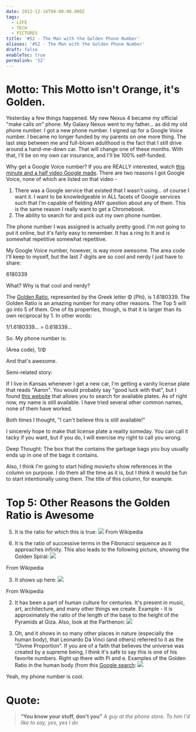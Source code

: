 ```yaml
---
date: 2012-12-16T00:00:00.000Z
tags:
  - LIFE
  - TECH
  - PICTURES
title: '#52 - The Man with the Golden Phone Number'
aliases: '#52 - The Man with the Golden Phone Number'
draft: false
enableToc: true
permalink: '52'
---
```


# Motto: This Motto isn't Orange, it's Golden.

Yesterday a few things happened. My new Nexus 4 became my official "make calls on" phone. My Galaxy Nexus went to my father... as did my old phone number. I got a new phone number. I signed up for a Google Voice number. I became no longer funded by my parents on one more thing. The last step between me and full-blown adulthood is the fact that I still drive around a hand-me-down car. That will change one of these months. With that, I'll be on my own car insurance, and I'll be 100% self-funded.

Why get a Google Voice number? If you are REALLY  interested, watch [this minute and a half video Google made](https://www.youtube.com/watch?feature=player_embedded&v=cOZU7BOeQ58). There are two reasons I got Google Voice, none of which are listed on that video -
1. There was a Google service that existed that I wasn't using... of course I want it. I want to be knowledgeable in ALL facets of Google services such that I'm capable of fielding ANY question about any of them. This is the same reason I really want to get a Chromebook. 
2. The ability to search for and pick out my own phone number. 

The phone number I was assigned is actually pretty good. I'm not going to put it online, but it's fairly easy to remember. It has a ring to it and is somewhat repetitive somewhat repetitive. 

My Google Voice number, however, is way more awesome. The area code I'll keep to myself, but the last 7 digits are so cool and nerdy I just have to share:

6180339

What? Why is that cool and nerdy?

The [Golden Ratio](http://en.wikipedia.org/wiki/Golden_ratio), represented by the Greek letter Φ (Phi), is 1.6180339. The Golden Ratio is an amazing number for many other reasons. The Top 5 will go into 5 of them. One of its properties, though, is that it is larger than its own reciprocal by 1. In other words:

1/1.6180339... = 0.618339...

So. My phone number is:

(Area code), 1/Φ

And that's awesome.

Semi-related story:

If I live in Kansas whenever I get a new car, I'm getting a vanity license plate that reads "Aaron". You would probably say "good luck with that", but I found [this website](https://www.kdor.org/personalizedplatelookup/Default.aspx) that allows you to search for available plates. As of right now, my name is still available. I have tried several other common names, none of them have worked.

Both times I thought, "I can't believe this is still available!"

I sincerely hope to make that license plate a reality someday. You can call it tacky if you want, but if you do, I will exercise my right to call you wrong. 

Deep Thought: The box that the contains the garbage bags you buy usually ends up in one of the bags it contains. 

Also, I think I'm going to start hiding movie/tv show references in the column on purpose. I do them all the time as it is, but I think it would be fun to start intentionally using them. The title of this column, for example.

# Top 5: Other Reasons the Golden Ratio is Awesome
5. It is the ratio for which this is true:
![](assets/52-1.svg)
From Wikipedia

4. It is the ratio of successive terms in the Fibonacci sequence as it approaches infinity. This also leads to the following picture, showing the Golden Spiral:
![](assets/52-2.svg)

From Wikipedia

3. It shows up here:
![](assets/52-3.svg)

From Wikipedia

2. It has been a part of human culture for centuries. It's present in music, art, architecture, and many other things we create. Example - it is approximately the ratio of the length of the base to the height of the Pyramids at Giza. Also, look at the Parthenon:
![](http://www.eatthedamncake.com/wordpress/wp-content/uploads/2010/11/golden-parthenon.jpg)

1. Oh, and it shows in so many other places in nature (especially the human body), that Leonardo Da Vinci (and others) referred to it as the "Divine Proportion". If you are of a faith that believes the universe was created by a supreme being, I think it's safe to say this is one of his favorite numbers. Right up there with Pi and e. Examples of the Golden Ratio in the human body (from this [Google search](https://www.google.com/search?q=The+golden+ratio+in+the+human+body):
![](assets/52-4.gif)

Yeah, my phone number is cool.

# Quote:
> **“You know your stuff, don't you”**
<cite>A guy at the phone store. To him I'd like to say, yes, yes I do</cite>
